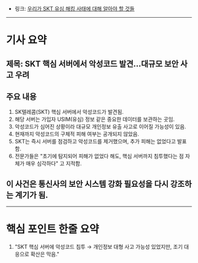 <ul>
<li>링크: <a href="https://www.econovill.com/news/articleView.html?idxno=693609">우리가 SKT 유심 해킹 사태에 대해 알아야 할 것들</a></li>
</ul>
<hr />
<h1 id="기사-요약">기사 요약</h1>
<h2 id="제목-skt-핵심-서버에서-악성코드-발견대규모-보안-사고-우려">제목: SKT 핵심 서버에서 악성코드 발견…대규모 보안 사고 우려</h2>
<h2 id="주요-내용">주요 내용</h2>
<ol>
<li>SK텔레콤(SKT) 핵심 서버에서 악성코드가 발견됨.</li>
<li>해당 서버는 가입자 USIM(유심) 정보 같은 중요한 데이터를 보관하는 곳임.</li>
<li>악성코드가 심어진 상황이라 대규모 개인정보 유출 사고로 이어질 가능성이 있음.</li>
<li>현재까지 악성코드의 구체적 피해 여부는 공개되지 않았음.</li>
<li>SKT는 즉시 서버를 점검하고 악성코드를 제거했으며, 추가 피해는 없었다고 발표함.</li>
<li>전문가들은 &quot;초기에 탐지되어 피해가 없었다 해도, 핵심 서버까지 침투했다는 점 자체가 매우 심각하다&quot; 고 지적함.</li>
</ol>
<h2 id="이-사건은-통신사의-보안-시스템-강화-필요성을-다시-강조하는-계기가-됨">이 사건은 통신사의 보안 시스템 강화 필요성을 다시 강조하는 계기가 됨.</h2>
<hr />
<h1 id="핵심-포인트-한줄-요약">핵심 포인트 한줄 요약</h1>
<ol>
<li>&quot;SKT 핵심 서버에 악성코드 침투 → 개인정보 대형 사고 가능성 있었지만, 조기 대응으로 확산은 막음.&quot;</li>
</ol>